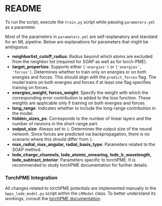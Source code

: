 # README

To run the script, execute the `train.py` script while passing `parameters.yml` as a parameter.

Most of the parameters in `parameters.yml` are self-explanatory and standard for an ML pipeline. Below are explanations for parameters that might be ambiguous:

- **neighborlist_cutoff_radius**: Radius beyond which atoms are excluded from the neighbor list (required for SOAP as well as for torch-PME).
- **target_properties**: Supports either `['energies']` or `['energies', 'forces']`. Determines whether to train only on energies or on both energies and forces. This should align with the `predict_forces` flag. The model trains on both energies and forces if at least one flag specifies training on forces.
- **energies_weight, forces_weight**: Specify the weight with which the corresponding error contribution is added to the loss function. These weights are applicable only if training on both energies and forces.
- **long_range**: Indicates whether to include the long-range contribution in the model.
- **hidden_sizes_ps**: Corresponds to the number of linear layers and the number of neurons in the short-range part.
- **output_size**: Always set to `1`. Determines the output size of the neural network. Since forces are predicted via backpropagation, there is no scenario where this should differ from `1`.
- **max_radial, max_angular, radial_basis_type**: Parameters related to the SOAP method.
- **lode_charge_channels, lode_atomic_smearing, lode_lr_wavelength, lode_subtract_interior**: Parameters specific to torchPME. It is recommended to study torchPME documentation for further details.

### TorchPME Integration

All changes related to torchPME potentials are implemented manually in the `bpps_lode_model.py` script within the `LRModel` class. To better understand its workings, consult the [torchPME documentation](https://lab-cosmo.github.io/torch-pme/latest/index.html).

